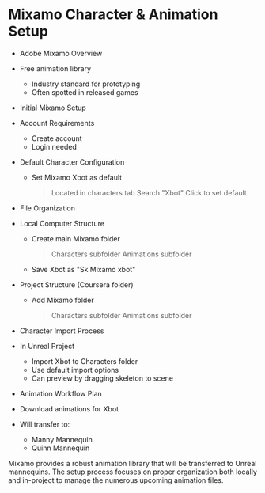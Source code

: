 # Mixamo Character & Animation Setup

* Adobe Mixamo Overview
 * Free animation library
   - Industry standard for prototyping
   - Often spotted in released games

* Initial Mixamo Setup
 * Account Requirements
   - Create account
   - Login needed
 * Default Character Configuration
   - Set Mixamo Xbot as default
     > Located in characters tab
     > Search "Xbot"
     > Click to set default

* File Organization
 * Local Computer Structure
   - Create main Mixamo folder
     > Characters subfolder
     > Animations subfolder
   - Save Xbot as "Sk Mixamo xbot"
 * Project Structure (Coursera folder)
   - Add Mixamo folder
     > Characters subfolder
     > Animations subfolder

* Character Import Process
 * In Unreal Project
   - Import Xbot to Characters folder
   - Use default import options
   - Can preview by dragging skeleton to scene

* Animation Workflow Plan
 * Download animations for Xbot
 * Will transfer to:
   - Manny Mannequin
   - Quinn Mannequin

Mixamo provides a robust animation library that will be transferred to Unreal mannequins. The setup process focuses on proper organization both locally and in-project to manage the numerous upcoming animation files.

